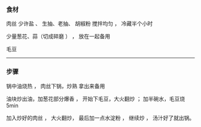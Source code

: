 ### 食材

肉丝  少许盐 、 生抽、老抽、 胡椒粉 搅拌均匀 ， 冷藏半个小时

少量葱花、蒜（切成碎磨 ） ， 放在一起备用

毛豆

---

### 步骤

锅中油烧热 ， 肉丝下锅，炒熟 拿出来备用


油块炒出油，加葱花部分爆香 ， 开始下毛豆，大火翻炒 ； 加半碗水，毛豆烧5min 


加入炒好的肉丝 ， 大火翻炒， 最后加一点水淀粉 ， 继续炒 ， 汤汁好了就出锅。